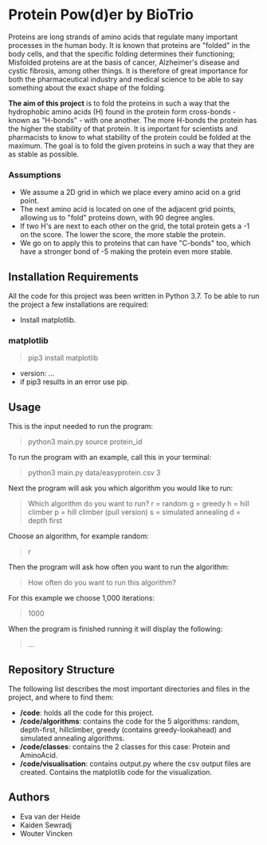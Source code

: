 # Protein Pow(d)er by BioTrio

Proteins are long strands of amino acids that regulate many important processes in the human body. It is known that proteins are "folded" in the body cells, and that the specific folding determines their functioning; Misfolded proteins are at the basis of cancer, Alzheimer's disease and cystic fibrosis, among other things. It is therefore of great importance for both the pharmaceutical industry and medical science to be able to say something about the exact shape of the folding.

**The aim of this project** is to fold the proteins in such a way that the hydrophobic amino acids (H) found in the protein form cross-bonds - known as "H-bonds" - with one another. The more H-bonds the protein has the higher the stability of that protein. It is important for scientists and pharmacists to know to what stability of the protein could be folded at the maximum. The goal is to fold the given proteins in such a way that they are as stable as possible.

### Assumptions

* We assume a 2D grid in which we place every amino acid on a grid point. 
* The next amino acid is located on one of the adjacent grid points, allowing us to "fold" proteins down, with 90 degree angles.
* If two H's are next to each other on the grid, the total protein gets a -1 on the score. The lower the score, the more stable the protein.
* We go on to apply this to proteins that can have "C-bonds" too, which have a stronger bond of -5 making the protein even more stable.

## Installation Requirements

All the code for this project was been written in Python 3.7. To be able to run the project a few installations are required:
* Install matplotlib.

### matplotlib

> pip3 install matplotlib

* version: ...
* if pip3 results in an error use pip.

## Usage

This is the input needed to run the program:

> python3 main.py source protein_id

To run the program with an example, call this in your terminal:

> python3 main.py data/easyprotein.csv 3

Next the program will ask you which algorithm you would like to run:

> Which algorithm do you want to run?
> r = random
> g = greedy
> h = hill climber
> p = hill climber (pull version)
> s = simulated annealing
> d = depth first

Choose an algorithm, for example random:

> r

Then the program will ask how often you want to run the algorithm:

> How often do you want to run this algorithm?

For this example we choose 1,000 iterations:

> 1000

When the program is finished running it will display the following:

> ...

## Repository Structure

The following list describes the most important directories and files in the project, and where to find them:

* **/code**: holds all the code for this project.
* **/code/algorithms**: contains the code for the 5 algorithms: random, depth-first, hillclimber, greedy (contains greedy-lookahead) and simulated annealing algorithms.
* **/code/classes**: contains the 2 classes for this case: Protein and AminoAcid.
* **/code/visualisation**: contains output.py where the csv output files are created. Contains the matplotlib code for the visualization. 

## Authors

* Eva van der Heide
* Kaiden Sewradj 
* Wouter Vincken